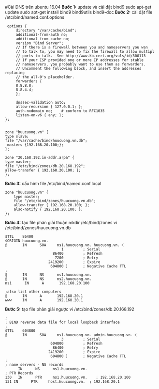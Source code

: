 #Cài DNS trên ubuntu 16.04
**Bước 1:** update và cài đặt bind9
sudo apt-get update
sudo apt-get install bind9 bind9utils bind9-doc
**Bước 2:** cài đặt file /etc/bind/named.conf.options
	
	 options {
   		 directory "/var/cache/bind";
   		 additional-from-auth no;
   		 additional-from-cache no;
   		 version "Bind Server";
   		 // If there is a firewall between you and nameservers you wan
   		 // to talk to, you may need to fix the firewall to allow multipl
   		 // ports to talk.  See http://www.kb.cert.org/vuls/id/800113
   		 // If your ISP provided one or more IP addresses for stable
   		 // nameservers, you probably want to use them as forwarders.
   		 // Uncomment the following block, and insert the addresses replacing
   		 // the all-0's placeholder.
   		 forwarders {
   		 8.8.8.8;
   		 8.8.4.4;
   		 };
   		 
   		 dnssec-validation auto;
   		 allow-recursion { 127.0.0.1; };
   		 auth-nxdomain no;    # conform to RFC1035
   		 listen-on-v6 { any; };
	};
	
	
	zone "huucuong.vn" {
 	type slave;
 	file "/var/cache/bind/huucuong.vn.db";
	 masters {192.168.20.100;};
	};
	
	zone "20.168.192.in-addr.arpa" {
    type master;
    file "/etc/bind/zones/db.20.168.192";
    allow-transfer { 192.168.20.100; };
	};
**Bước 3:** cấu hình file /etc/bind/named.conf.local

	zone "huucuong.vn" {
        type master;
        file "/etc/bind/zones/huucuong.vn.db";
        allow-transfer { 192.168.20.100; };
        also-notify { 192.168.20.100; };
	};
**Bước 4:** tạo file phân giải thuận
mkdir /etc/bind/zones
vi /etc/bind/zones/huucuong.vn.db

	$TTL	86400
	$ORIGIN huucuong.vn.
	@       IN      SOA     ns1.huucuong.vn. huucuong.vn. (
                              1         ; Serial
                          86400         ; Refresh
                           7200         ; Retry
                        2419200         ; Expire
                         604800 )       ; Negative Cache TTL
	;
	@       IN      NS      ns1.huucuong.vn.
	@       IN      NS      ns2.huucuong.vn.
	ns1      IN      A       192.168.20.100
 
	;also list other computers
	@       IN      A       192.168.20.1 
	www     IN      A       192.168.20.1
	
**Bước 5:** tạo file phân giải ngược
vi /etc/bind/zones/db.20.168.192

	;
	; BIND reverse data file for local loopback interface
	;
	$TTL    604800
	@       IN      SOA     ns1.huucuong.vn. admin.huucuong.vn. (
                              3         ; Serial
                         604800         ; Refresh
                          86400         ; Retry
                        2419200         ; Expire
                         604800 )       ; Negative Cache TTL
	;
	; name servers - NS records
	      IN      NS      ns1.huucuong.vn.
	; PTR Records
	130   IN      PTR     ns1.huucuong.vn.    ; 192.168.20.100
	131 IN      PTR     host.huucuong.vn.  ; 192.168.20.1


